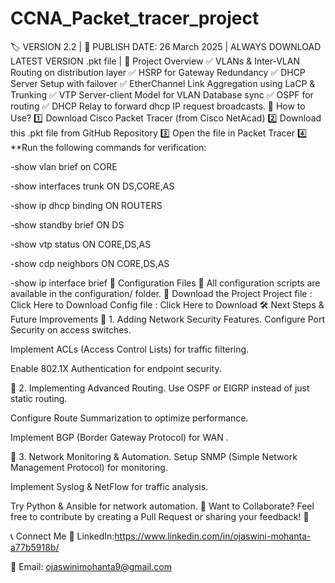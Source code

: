 # CCNA_Packet_tracer_project

🏷️ VERSION 2.2 | 📅 PUBLISH DATE: 26 March 2025 | ALWAYS DOWNLOAD LATEST VERSION .pkt file |
📌 Project Overview
✅ VLANs & Inter-VLAN Routing on distribution layer
✅ HSRP for Gateway Redundancy
✅ DHCP Server Setup with failover
✅ EtherChannel Link Aggregation using LaCP & Trunking
✅ VTP Server-client Model for VLAN Database sync
✅ OSPF for routing
✅ DHCP Relay to forward dhcp IP request broadcasts.
🔧 How to Use?
1️⃣ Download Cisco Packet Tracer (from Cisco NetAcad)
2️⃣ Download this .pkt file from GitHub Repository
3️⃣ Open the file in Packet Tracer
4️⃣ **Run the following commands for verification:

-show vlan brief on CORE

-show interfaces trunk ON DS,CORE,AS

-show ip dhcp binding ON ROUTERS

-show standby brief ON DS

-show vtp status ON CORE,DS,AS

-show cdp neighbors ON CORE,DS,AS

-show ip interface brief
📝 Configuration Files
📂 All configuration scripts are available in the configuration/ folder.
🔗 Download the Project
Project file : Click Here to Download
Config file : Click Here to Download
🛠 Next Steps & Future Improvements
🔹 1. Adding Network Security Features.
Configure Port Security on access switches.

Implement ACLs (Access Control Lists) for traffic filtering.

Enable 802.1X Authentication for endpoint security.

🔹 2. Implementing Advanced Routing.
Use OSPF or EIGRP instead of just static routing.

Configure Route Summarization to optimize performance.

Implement BGP (Border Gateway Protocol) for WAN .

🔹 3. Network Monitoring & Automation.
Setup SNMP (Simple Network Management Protocol) for monitoring.

Implement Syslog & NetFlow for traffic analysis.

Try Python & Ansible for network automation.
📢 Want to Collaborate?
Feel free to contribute by creating a Pull Request or sharing your feedback! 🚀

📞 Connect Me
🔗 LinkedIn:https://www.linkedin.com/in/ojaswini-mohanta-a77b5918b/

📧 Email: ojaswinimohanta9@gmail.com

